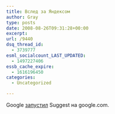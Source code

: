 ```yaml
---
title: Вслед за Яндексом
author: Gray
type: posts
date: 2008-08-26T09:31:28+00:00
excerpt:
url: /9440
dsq_thread_id:
  - 3739777
esml_socialcount_LAST_UPDATED:
  - 1497227406
essb_cache_expire:
  - 1616196450
categories:
  - Uncategorized

---
```








Google <a href="http://googleblog.blogspot.com/2008/08/at-loss-for-words.html" target="_blank">запустил</a> Suggest на google.com.